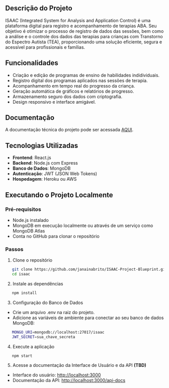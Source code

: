 ## Descrição do Projeto
ISAAC (Integrated System for Analysis and Application Control) é uma plataforma digital para registro e acompanhamento de terapias ABA. Seu objetivo é otimizar o processo de registro de dados das sessões, bem como a análise e o controle dos dados das terapias para crianças com Transtorno do Espectro Autista (TEA), proporcionando uma solução eficiente, segura e acessível para profissionais e famílias.

## Funcionalidades
- Criação e edição de programas de ensino de habilidades indidividuais.
- Registro digital dos programas aplicados nas sessões de terapia.
- Acompanhamento em tempo real do progresso da criança.
- Geração automática de gráficos e relatórios de progresso.
- Armazenamento seguro dos dados com criptografia.
- Design responsivo e interface amigável.

## Documentação
A documentação técnica do projeto pode ser acessada [AQUI](/docs/index.md).

## Tecnologias Utilizadas
- **Frontend**: React.js
- **Backend**: Node.js com Express
- **Banco de Dados**: MongoDB
- **Autenticação**: JWT (JSON Web Tokens)
- **Hospedagem**: Heroku ou AWS

## Executando o Projeto Localmente

### Pré-requisitos
- Node.js instalado
- MongoDB em execução localmente ou através de um serviço como MongoDB Atlas
- Conta no GitHub para clonar o repositório

### Passos


1. Clone o repositório

```bash
   git clone https://github.com/janainabrito/ISAAC-Project-Blueprint.git
   cd isaac
```

2. Instale as dependências
```bash
   npm install
```

3. Configuração do Banco de Dados
- Crie um arquivo .env na raiz do projeto.
- Adicione as variáveis de ambiente para conectar ao seu banco de dados MongoDB:
 
```bash
   MONGO_URI=mongodb://localhost:27017/isaac
   JWT_SECRET=sua_chave_secreta
```

4. Execute a aplicação
```bash
   npm start
```
5. Acesse a documentação da Interface de Usuário e da API **(TBD)**
- Interface do usuário: [http://localhost:3000](http://localhost:3000)
- Documentação da API: [http://localhost:3000/api-docs](http://localhost:3000/api-docs)
